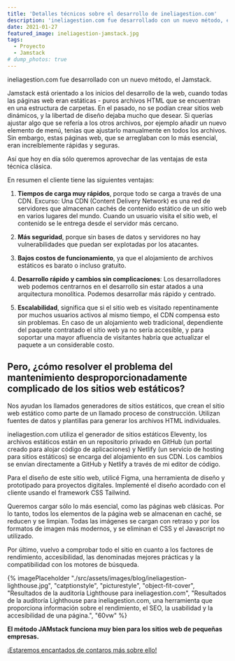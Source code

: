 ```yaml
---
title: 'Detalles técnicos sobre el desarrollo de ineliagestion.com'
description: 'ineliagestion.com fue desarrollado con un nuevo método, el JAMstack. Esta técnica está orientado a los inicios del desarrollo de la web, cuando todas las páginas web eran estáticas.'
date: 2021-01-27
featured_image: ineliagestion-jamstack.jpg
tags:
  - Proyecto
  - Jamstack
# dump_photos: true
---
```


ineliagestion.com fue desarrollado con un nuevo método, el Jamstack.

Jamstack está orientado a los inicios del desarrollo de la web, cuando todas las páginas web eran estáticas - puros archivos HTML que se encuentran en una estructura de carpetas. En el pasado, no se podían crear sitios web dinámicos, y la libertad de diseño dejaba mucho que desear. Si querías ajustar algo que se refería a los otros archivos, por ejemplo añadir un nuevo elemento de menú, tenías que ajustarlo manualmente en todos los archivos. Sin embargo, estas páginas web, que se arreglaban con lo más esencial, eran increíblemente rápidas y seguras.

Así que hoy en día sólo queremos aprovechar de las ventajas de esta técnica clásica.

En resumen el cliente tiene las siguientes ventajas:

1. **Tiempos de carga muy rápidos**, porque todo se carga a través de una CDN. Excurso: Una CDN (Content Delivery Network) es una red de servidores que almacenan cachés de contenido estático de un sitio web en varios lugares del mundo. Cuando un usuario visita el sitio web, el contenido se le entrega desde el servidor más cercano.

2. **Más seguridad**, porque sin bases de datos y servidores no hay vulnerabilidades que puedan ser explotadas por los atacantes.

3. **Bajos costos de funcionamiento**, ya que el alojamiento de archivos estáticos es barato o incluso gratuito.

4. **Desarrollo rápido y cambios sin complicaciones**: Los desarrolladores web podemos centrarnos en el desarrollo sin estar atados a una arquitectura monolítica. Podemos desarrollar más rápido y centrado.

5. **Escalabilidad**, significa que si el sitio web es visitado repentinamente por muchos usuarios activos al mismo tiempo, el CDN compensa esto sin problemas. En caso de un alojamiento web tradicional, dependiente del paquete contratado el sitio web ya no sería accesible, y para soportar una mayor afluencia de visitantes habría que actualizar el paquete a un considerable costo.

## Pero, ¿cómo resolver el problema del mantenimiento desproporcionadamente complicado de los sitios web estáticos?

Nos ayudan los llamados generadores de sitios estáticos, que crean el sitio web estático como parte de un llamado proceso de construcción. Utilizan fuentes de datos y plantillas para generar los archivos HTML individuales.

ineliagestion.com utiliza el generador de sitios estáticos Eleventy, los archivos estáticos están en un repositorio privado en GitHub (un portal creado para alojar código de aplicaciones) y Netlify (un servicio de hosting para sitios estáticos) se encarga del alojamiento en sus CDN. Los cambios se envían directamente a GitHub y Netlify a través de mi editor de código.

Para el diseño de este sitio web, utilicé Figma, una herramienta de diseño y prototipado para proyectos digitales. Implementé el diseño acordado con el cliente usando el framework CSS Tailwind.

Queremos cargar sólo lo más esencial, como las páginas web clásicas. Por lo tanto, todos los elementos de la página web se almacenan en caché, se reducen y se limpian. Todas las imágenes se cargan con retraso y por los formatos de imagen más modernos, y se eliminan el CSS y el Javascript no utilizado.

Por último, vuelvo a comprobar todo el sitio en cuanto a los factores de rendimiento, accesibilidad, las denominadas mejores prácticas y la compatibilidad con los motores de búsqueda.

{% imagePlaceholder "./src/assets/images/blog/ineliagestion-lighthouse.jpg", "catptionstyle", "picturestyle", "object-fit-cover", "Resultados de la auditoría Lighthouse para ineliagestion.com", "Resultados de la auditoría Lighthouse para ineliagestion.com, una herramienta que proporciona información sobre el rendimiento, el SEO, la usabilidad y la accesibilidad de una página.", "60vw" %}

**El método JAMstack funciona muy bien para los sitios web de pequeñas empresas.**

[¡Estaremos encantados de contaros más sobre ello!](/contacto)
